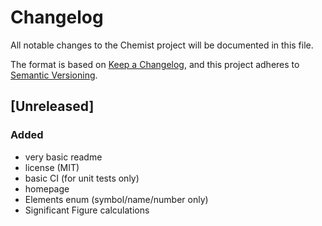 # Changelog
All notable changes to the Chemist project will be documented in this file.

The format is based on [Keep a Changelog](https://keepachangelog.com/en/1.0.0/),
and this project adheres to [Semantic Versioning](https://semver.org/spec/v2.0.0.html).

## [Unreleased]
### Added
- very basic readme
- license (MIT)
- basic CI (for unit tests only)
- homepage
- Elements enum (symbol/name/number only)
- Significant Figure calculations
